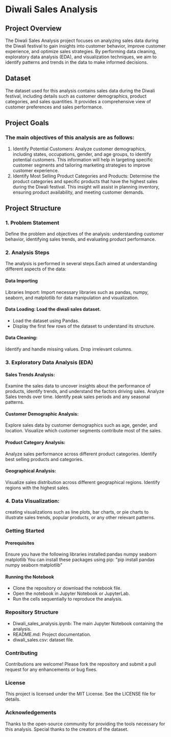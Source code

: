 # Diwali Sales Analysis
## Project Overview
The Diwali Sales Analysis project focuses on analyzing sales data during the Diwali festival to gain insights into customer behavior, improve customer experience, and optimize sales strategies. By performing data cleaning, exploratory data analysis (EDA), and visualization techniques, we aim to identify patterns and trends in the data to make informed decisions.
## Dataset
The dataset used for this analysis contains sales data during the Diwali festival, including details such as customer demographics, product categories, and sales quantities. It provides a comprehensive view of customer preferences and sales performance.
## Project Goals
### The main objectives of this analysis are as follows:
1. Identify Potential Customers: Analyze customer demographics, including states, occupations, gender, and age groups, to identify potential customers. This information will help in targeting specific customer segments and tailoring marketing strategies to improve customer experience.
2. Identify Most Selling Product Categories and Products: Determine the product categories and specific products that have the highest sales during the Diwali festival. This insight will assist in planning inventory, ensuring product availability, and meeting customer demands.
## Project Structure
### 1. Problem Statement
Define the problem and objectives of the analysis: understanding customer behavior, identifying sales trends, and evaluating product performance.
### 2. Analysis Steps
The analysis is performed in several steps.Each aimed at understanding different aspects of the data:
#### Data Importing 
Libraries Import: Import necessary libraries such as pandas, numpy, seaborn, and matplotlib for data manipulation and visualization.
#### Data Loading: Load the diwali sales dataset.
- Load the dataset using Pandas. 
- Display the first few rows of the dataset to understand its structure.
#### Data Cleaning:
Identify and handle missing values. Drop irrelevant columns.
### 3. Exploratory Data Analysis (EDA)
#### Sales Trends Analysis:
Examine the sales data to uncover insights about the performance of products, identify trends, and understand the factors driving sales. Analyze Sales trends over time. Identify peak sales periods and any seasonal patterns.
#### Customer Demographic Analysis:
Explore sales data by customer demographics such as age, gender, and location. Visualize which customer segments contribute most of the sales.
#### Product Category Analysis:
Analyze sales performance across different product categories. Identify best selling products and categories.
#### Geographical Analysis:
Visualize sales distribution across different geographical regions. Identify regions with the highest sales.
### 4. Data Visualization:
creating visualizations such as line plots, bar charts, or pie charts to illustrate sales trends, popular products, or any other relevant patterns.
### Getting Started
#### Prerequisites
Ensure you have the following libraries installed:pandas numpy seaborn matplotlib You can install these packages using pip: "pip install pandas numpy seaborn matplotlib"
#### Running the Notebook
- Clone the repository or download the notebook file.
- Open the notebook in Jupyter Notebook or JupyterLab.
- Run the cells sequentially to reproduce the analysis.
### Repository Structure
- Diwali_sales_analysis.ipynb: The main Jupyter Notebook containing the analysis.
- README.md: Project documentation.
- diwali_sales.csv: dataset file.
### Contributing
Contributions are welcome! Please fork the repository and submit a pull request for any enhancements or bug fixes.
### License
This project is licensed under the MIT License. See the LICENSE file for details.
### Acknowledgements
Thanks to the open-source community for providing the tools necessary for this analysis. Special thanks to the creators of the dataset.
